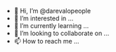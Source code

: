- 👋 Hi, I’m @darevalopeople
- 👀 I’m interested in ...
- 🌱 I’m currently learning ...
- 💞️ I’m looking to collaborate on ...
- 📫 How to reach me ...

<!---
darevalopeople/darevalopeople is a ✨ special ✨ repository because its `README.md` (this file) appears on your GitHub profile.
You can click the Preview link to take a look at your changes.
--->
